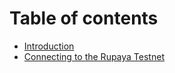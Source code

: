 # Table of contents

* [Introduction](README.md)
* [Connecting to the Rupaya Testnet](connecting-to-the-rupaya-testnet.md)
